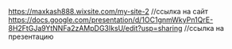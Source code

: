 https://maxkash888.wixsite.com/my-site-2
//ссылка на сайт
https://docs.google.com/presentation/d/1OC1gnmWkyPn1QrE-8H2FtGJa9YtNNFa2zAMpDG3IksU/edit?usp=sharing
//ссылка на презентацию


